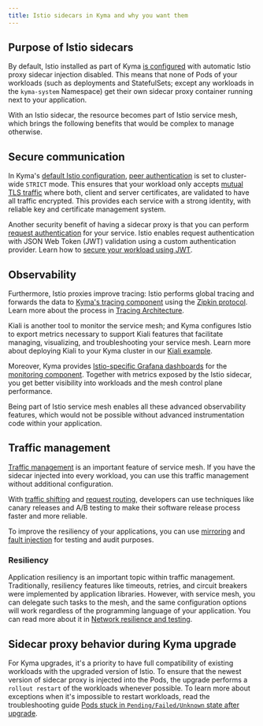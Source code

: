 ```yaml
---
title: Istio sidecars in Kyma and why you want them
---
```


## Purpose of Istio sidecars

By default, Istio installed as part of Kyma [is configured](./smsh-02-default-istio-setup-in-kyma.md) with automatic Istio proxy sidecar injection disabled. This means that none of Pods of your workloads (such as deployments and StatefulSets; except any workloads in the `kyma-system` Namespace) get their own sidecar proxy container running next to your application.

With an Istio sidecar, the resource becomes part of Istio service mesh, which brings the following benefits that would be complex to manage otherwise.



## Secure communication

In Kyma's [default Istio configuration](./smsh-02-default-istio-setup-in-kyma.md), [peer authentication](https://istio.io/latest/docs/concepts/security/#peer-authentication) is set to cluster-wide `STRICT` mode. This ensures that your workload only accepts [mutual TLS traffic](https://www.cloudflare.com/learning/access-management/what-is-mutual-tls/) where both, client and server certificates, are validated to have all traffic encrypted. This provides each service with a strong identity, with reliable key and certificate management system.

Another security benefit of having a sidecar proxy is that you can perform [request authentication](https://istio.io/latest/docs/reference/config/security/request_authentication/) for your service. Istio enables request authentication with JSON Web Token (JWT) validation using a custom authentication provider. Learn how to [secure your workload using JWT](../../../03-tutorials/00-api-exposure/apix-05-expose-and-secure-a-workload/apix-05-03-expose-and-secure-workload-jwt.md).

## Observability

Furthermore, Istio proxies improve tracing: Istio performs global tracing and forwards the data to [Kyma's tracing component](../../../01-overview/main-areas/observability/obsv-03-tracing-in-kyma.md) using the [Zipkin protocol](https://zipkin.io). Learn more about the process in [Tracing Architecture](../../../05-technical-reference/00-architecture/obsv-03-architecture-tracing.md).

Kiali is another tool to monitor the service mesh; and Kyma configures Istio to export metrics necessary to support Kiali features that facilitate managing, visualizing, and troubleshooting your service mesh. Learn more about deploying Kiali to your Kyma cluster in our [Kiali example](https://github.com/kyma-project/examples/tree/main/kiali).

Moreover, Kyma provides [Istio-specific Grafana dashboards](https://istio.io/latest/docs/ops/integrations/grafana/#configuration) for the [monitoring component](../../../05-technical-reference/00-architecture/obsv-01-architecture-monitoring.md). Together with metrics exposed by the Istio sidecar, you get better visibility into workloads and the mesh control plane performance.

Being part of Istio service mesh enables all these advanced observability features, which would not be possible without advanced instrumentation code within your application.

## Traffic management

[Traffic management](https://istio.io/latest/docs/concepts/traffic-management/) is an important feature of service mesh. If you have the sidecar injected into every workload, you can use this traffic management without additional configuration.

With [traffic shifting](https://istio.io/latest/docs/tasks/traffic-management/traffic-shifting/) and [request routing](https://istio.io/latest/docs/tasks/traffic-management/request-routing/), developers can use techniques like canary releases and A/B testing to make their software release process faster and more reliable.

To improve the resiliency of your applications, you can use [mirroring](https://istio.io/latest/docs/tasks/traffic-management/mirroring/) and [fault injection](https://istio.io/latest/docs/tasks/traffic-management/fault-injection/) for testing and audit purposes.

### Resiliency

Application resiliency is an important topic within traffic management. Traditionally, resiliency features like timeouts, retries, and circuit breakers were implemented by application libraries. However, with service mesh, you can delegate such tasks to the mesh, and the same configuration options will work regardless of the programming language of your application. You can read more about it in [Network resilience and testing](https://istio.io/latest/docs/concepts/traffic-management/#network-resilience-and-testing).

## Sidecar proxy behavior during Kyma upgrade

For Kyma upgrades, it's a priority to have full compatibility of existing workloads with the upgraded version of Istio. To ensure that the newest version of sidecar proxy is injected into the Pods, the upgrade performs a `rollout restart` of the workloads whenever possible. To learn more about exceptions when it's impossible to restart workloads, read the troubleshooting guide [Pods stuck in `Pending/Failed/Unknown` state after upgrade](https://kyma-project.io/docs/kyma/latest/04-operation-guides/troubleshooting/api-exposure/apix-05-upgrade-sidecar-proxy/).